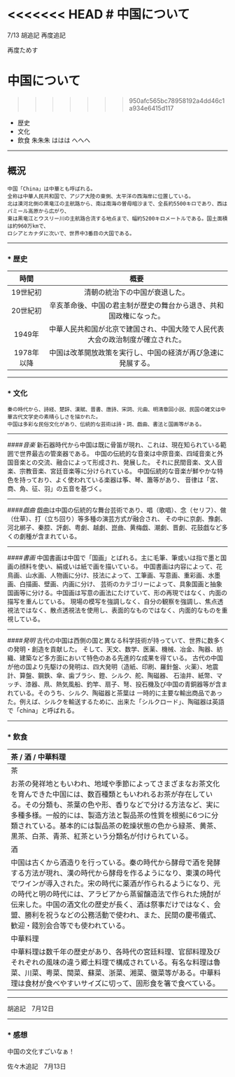 <<<<<<< HEAD
﻿# 中国について
=======
﻿7/13 胡追記 再度追記

再度ためす

# 中国について
>>>>>>> 950afc565bc78958192a4dd46c1a934e6415d117

 * 歴史
 * 文化
 * 飲食
 朱朱朱
 ははは
 へへへ
----

概況
----

```
中国「China」は中華とも呼ばれる。
全称は中華人民共和国で、アジア大陸の東側、太平洋の西海岸に位置している。
北は漠河北側の黒竜江の主航路から、南は南海の曽母暗沙まで、全長約5500キロであり、西はパミール高原から広がり、
東は黒竜江とウスリー川の主航路合流する地点まで、幅約5200キロメートルである。国土面積は約960万kmで、
ロシアとカナダに次いで、世界中3番目の大国である。
```
----
### * 歴史


| 時間        | 概要
| :---------------: |:---------------:| 
|19世紀初 |清朝の統治下の中国が衰退した。| 
|20世紀初 | 辛亥革命後、中国の君主制が歴史の舞台から退き、共和国政権になった。| 
|1949年| 中華人民共和国が北京で建国され、中国大陸で人民代表大会の政治制度が確立された。|
|1978年以降 |中国は改革開放政策を実行し、中国の経済が再び急速に発展する。|

----

### * 文化
 
```
秦の時代から、詩経、楚辞、漢賦、晋書、唐詩、宋詞、元曲、明清章回小説、民国の雑文は中華古代文学史の素晴らしさを描かれた。
中国は多彩な民俗文化があり、伝統的な芸術は詩・詞、戯曲、書法と国画等がある。
```

---
####*音楽*
新石器時代から中国は既に骨笛が現れ、これは、現在知られている範囲で世界最古の管楽器である。
中国の伝統的な音楽は中原音楽、四域音楽と外国音楽との交流、融合によって形成され、発展した。
それに民間音楽、文人音楽、宗教音楽、宮廷音楽等に分けられている。
中国伝統的な音楽が鮮やかな特色を持っており、よく使われている楽器は筝、琴、簫等があり、
音律は「宮、商、角、征、羽」の五音を基づく。

---
####*戯曲*
戯曲は中国の伝統的な舞台芸術であり、唱（歌唱）、念（セリフ）、做（仕草）、打（立ち回り）等多種の演芸方式が融合され、
その中に京劇、豫劇、河北梆子、秦腔、評劇、粤劇、越劇、崑曲、黄梅戯、潮劇、晋劇、花鼓戯など多くの劇種が含まれている。

---
####*書画*
中国書画は中国で「国画」とばれる。主に毛筆、筆或いは指で墨と国画の顔料を使い、絹或いは紙で画を描いている。
中国書画は内容によって、花鳥画、山水画、人物画に分け、技法によって、工筆画、写意画、重彩画、水墨画、白描画、壁画、内画に分け、
芸術のカテゴリーによって、具象国画と抽象国画等に分ける。中国画は写意の画法にたけていて、形の再現ではなく、内面の描写を重んじている。
現場の模写を強調しなく、自分の観察を強調し、焦点透視法ではなく、散点透視法を使用し、表面的なものではなく、内面的なものを重視している。

---
####*発明*
古代の中国は西側の国と異なる科学技術が持っていて、世界に数多くの発明・創造を貢献した。
そして、天文、数学、医薬、機械、冶金、陶器、紡織、建築など多方面において特色のある先進的な成果を得ている。
古代の中国が他の国より先駆けの発明は、四大発明（造紙、印刷、羅針盤、火薬）、地震計、算盤、鋼鉄、傘、歯ブラシ、鐙、シルク、舵、陶磁器、
石油井、紙幣、マッチ、漆器、凧、熱気風船、釣竿、扇子、弩、投石機及び中国の青銅器等が含まれている。そのうち、シルク、陶磁器と茶葉は
一時的に主要な輸出商品であった。例えば、シルクを輸送するために、出来た「シルクロード」、陶磁器は英語で「china」と呼ばれる。

----

### * 飲食　

|茶 /  酒 / 中華料理| 
|:---|
|茶| 
|お茶の発祥地ともいわれ、地域や季節によってさまざまなお茶文化を育んできた中国には、数百種類ともいわれるお茶が存在している。その分類も、茶葉の色や形、香りなどで分ける方法など、実に多種多様。一般的には、製造方法と製品茶の性質を根拠に6つに分類されている。基本的には製品茶の乾燥状態の色から緑茶、黄茶、黒茶、白茶、青茶、紅茶という分類名が付けられている。|
|酒| 
|中国は古くから酒造りを行っている。秦の時代から酵母で酒を発酵する方法が現れ、漢の時代から酵母を作るようになり、東漢の時代でワインが導入された。宋の時代に薬酒が作られるようになり、元の時代と明の時代には、アラビアから蒸留醸造法で作られた焼酎が伝来した。中国の酒文化の歴史が長く、酒は祭事だけではなく、会盟、勝利を祝うなどの公務活動で使われ、また、民間の慶弔儀式、歓迎・餞別会合等でも使われている。|
|中華料理|
|中華料理は数千年の歴史があり、各時代の宮廷料理、官邸料理及びそれぞれの風味の違う郷土料理で構成されている。有名な料理は魯菜、川菜、粤菜、閩菜、蘇菜、浙菜、湘菜、徽菜等がある。中華料理は食材が食べやすいサイズに切って、固形食を箸で食べている。|

----


胡追記　7月12日

----

### * 感想
中国の文化すごいなぁ！

佐々木追記　7月13日